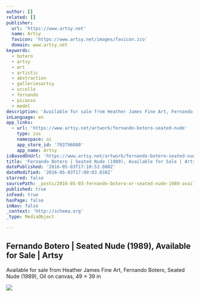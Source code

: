 ```yaml
---
author: []
related: []
publisher:
  url: 'https://www.artsy.net'
  name: Artsy
  favicon: 'https://www.artsy.net/images/favicon.ico'
  domain: www.artsy.net
keywords:
  - botero
  - artsy
  - art
  - artistic
  - abstraction
  - galleriesartsy
  - uccello
  - fernando
  - picasso
  - medel
description: 'Available for sale from Heather James Fine Art, Fernando Botero, Seated Nude (1989), Oil on canvas, 49 × 39 in'
inLanguage: en
app_links:
  - url: 'https://www.artsy.net/artwork/fernando-botero-seated-nude'
    type: ios
    namespace: ai
    app_store_id: '703796080'
    app_name: Artsy
isBasedOnUrl: 'https://www.artsy.net/artwork/fernando-botero-seated-nude'
title: 'Fernando Botero | Seated Nude (1989), Available for Sale | Artsy'
datePublished: '2016-05-03T17:10:53.080Z'
dateModified: '2016-05-03T17:09:03.038Z'
starred: false
sourcePath: _posts/2016-05-03-fernando-botero-or-seated-nude-1989-available-for-sale-or-a.md
published: true
inFeed: true
hasPage: false
inNav: false
_context: 'http://schema.org'
_type: MediaObject

---
```

<article style=""><h1>Fernando Botero | Seated Nude (1989), Available for Sale | Artsy</h1><p>Available for sale from Heather James Fine Art, Fernando Botero, Seated Nude (1989), Oil on canvas, 49 × 39 in</p><img src="https://d32dm0rphc51dk.cloudfront.net/k8XvgtyzjT9GKeoPorGayA/large.jpg" /></article>